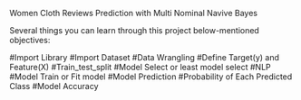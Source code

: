 Women Cloth Reviews Prediction with Multi Nominal Navive Bayes

Several things you can learn through this project below-mentioned objectives:

#Import Library #Import Dataset #Data Wrangling #Define Target(y) and Feature(X) #Train_test_split #Model Select or least model select #NLP #Model Train or Fit model #Model Prediction #Probability of Each Predicted Class #Model Accuracy
